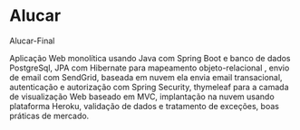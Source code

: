 # Alucar
Alucar-Final

Aplicação Web monolítica usando Java com Spring Boot e banco de dados PostgreSql, JPA com Hibernate para mapeamento objeto-relacional , envio de email com SendGrid, baseada em nuvem  ela envia email transacional, autenticação e autorização com Spring Security,  thymeleaf para a camada de visualização Web baseado em MVC, implantação na nuvem usando plataforma Heroku, validação de dados e tratamento de exceções, boas práticas de mercado.
